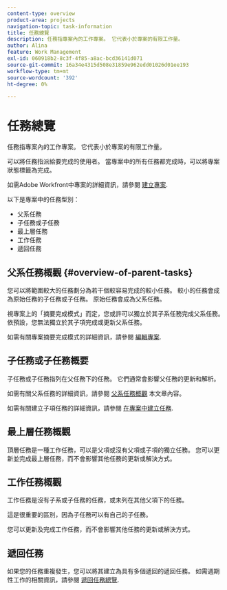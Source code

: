 ```yaml
---
content-type: overview
product-area: projects
navigation-topic: task-information
title: 任務總覽
description: 任務指專案內的工作專案。 它代表小於專案的有限工作量。
author: Alina
feature: Work Management
exl-id: 060918b2-8c3f-4f85-a8ac-bcd36141d071
source-git-commit: 16a34e4315d508e31859e962edd01026d01ee193
workflow-type: tm+mt
source-wordcount: '392'
ht-degree: 0%

---
```


# 任務總覽

<!-- Audited: 01/2024 -->

任務指專案內的工作專案。 它代表小於專案的有限工作量。

可以將任務指派給要完成的使用者。 當專案中的所有任務都完成時，可以將專案狀態標籤為完成。

如需Adobe Workfront中專案的詳細資訊，請參閱 [建立專案](../../../manage-work/projects/create-projects/create-project.md).

以下是專案中的任務型別：

* 父系任務
* 子任務或子任務
* 最上層任務
* 工作任務
* 遞回任務

## 父系任務概觀  {#overview-of-parent-tasks}

您可以將範圍較大的任務劃分為若干個較容易完成的較小任務。 較小的任務會成為原始任務的子任務或子任務。 原始任務會成為父系任務。

視專案上的「摘要完成模式」而定，您或許可以獨立於其子系任務完成父系任務。 依預設，您無法獨立於其子項完成或更新父系任務。

如需有關專案摘要完成模式的詳細資訊，請參閱 [編輯專案](../../../manage-work/projects/manage-projects/edit-projects.md).

## 子任務或子任務概要

子任務或子任務指列在父任務下的任務。 它們通常會影響父任務的更新和解析。

如需有關父系任務的詳細資訊，請參閱 [父系任務概觀](#overview-of-parent-tasks) 本文章內容。

如需有關建立子項任務的詳細資訊，請參閱 [在專案中建立任務](../../../manage-work/tasks/create-tasks/create-tasks-in-project.md).

## 最上層任務概觀

頂層任務是一種工作任務，可以是父項或沒有父項或子項的獨立任務。 您可以更新並完成最上層任務，而不會影響其他任務的更新或解決方式。

## 工作任務概觀

工作任務是沒有子系或子任務的任務，或未列在其他父項下的任務。

這是很重要的區別，因為子任務可以有自己的子任務。

您可以更新及完成工作任務，而不會影響其他任務的更新或解決方式。

## 遞回任務

如果您的任務重複發生，您可以將其建立為具有多個遞回的遞回任務。 如需週期性工作的相關資訊，請參閱 [遞回任務總覽](../../../manage-work/tasks/manage-tasks/recurring-tasks-overview.md).
